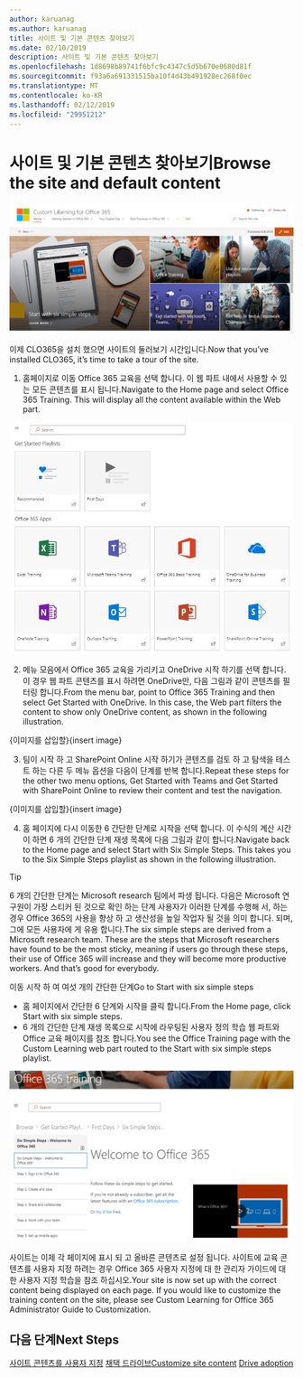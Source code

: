 ```yaml
---
author: karuanag
ms.author: karuanag
title: 사이트 및 기본 콘텐츠 찾아보기
ms.date: 02/10/2019
description: 사이트 및 기본 콘텐츠 찾아보기
ms.openlocfilehash: 1d8698b89741f6bfc9c4347c5d5b670e0680d81f
ms.sourcegitcommit: f93a6a691331515ba10f4d43b491928ec268f0ec
ms.translationtype: MT
ms.contentlocale: ko-KR
ms.lasthandoff: 02/12/2019
ms.locfileid: "29951212"
---
```

# <a name="browse-the-site-and-default-content"></a><span data-ttu-id="0f136-103">사이트 및 기본 콘텐츠 찾아보기</span><span class="sxs-lookup"><span data-stu-id="0f136-103">Browse the site and default content</span></span>

![간단한 6 단계](media/clo365homepage.png)

<span data-ttu-id="0f136-105">이제 CLO365을 설치 했으면 사이트의 둘러보기 시간입니다.</span><span class="sxs-lookup"><span data-stu-id="0f136-105">Now that you’ve installed CLO365, it’s time to take a tour of the site.</span></span> 

1. <span data-ttu-id="0f136-p101">홈페이지로 이동 Office 365 교육을 선택 합니다. 이 웹 파트 내에서 사용할 수 있는 모든 콘텐츠를 표시 됩니다.</span><span class="sxs-lookup"><span data-stu-id="0f136-p101">Navigate to the Home page and select Office 365 Training. This will display all the content available within the Web part.</span></span>

![웹 파트](media/webpart.PNG)

2. <span data-ttu-id="0f136-p102">메뉴 모음에서 Office 365 교육을 가리키고 OneDrive 시작 하기를 선택 합니다. 이 경우 웹 파트 콘텐츠를 표시 하려면 OneDrive만, 다음 그림과 같이 콘텐츠를 필터링 합니다.</span><span class="sxs-lookup"><span data-stu-id="0f136-p102">From the menu bar, point to Office 365 Training and then select Get Started with OneDrive. In this case, the Web part filters the content to show only OneDrive content, as shown in the following illustration.</span></span>

<span data-ttu-id="0f136-111">{이미지를 삽입할}</span><span class="sxs-lookup"><span data-stu-id="0f136-111">{insert image}</span></span>

3. <span data-ttu-id="0f136-112">팀이 시작 하 고 SharePoint Online 시작 하기가 콘텐츠를 검토 하 고 탐색을 테스트 하는 다른 두 메뉴 옵션을 다음이 단계를 반복 합니다.</span><span class="sxs-lookup"><span data-stu-id="0f136-112">Repeat these steps for the other two menu options, Get Started with Teams and Get Started with SharePoint Online to review their content and test the navigation.</span></span>

<span data-ttu-id="0f136-113">{이미지를 삽입할}</span><span class="sxs-lookup"><span data-stu-id="0f136-113">{insert image}</span></span> 

4. <span data-ttu-id="0f136-p103">홈 페이지에 다시 이동한 6 간단한 단계로 시작을 선택 합니다. 이 수식의 계산 시간이 하면 6 개의 간단한 단계 재생 목록에 다음 그림과 같이 합니다.</span><span class="sxs-lookup"><span data-stu-id="0f136-p103">Navigate back to the Home page and select Start with Six Simple Steps. This takes you to the Six Simple Steps playlist as shown in the following illustration.</span></span>  

> [!TIP]
> <span data-ttu-id="0f136-p104">6 개의 간단한 단계는 Microsoft research 팀에서 파생 됩니다. 다음은 Microsoft 연구원이 가장 스티커 된 것으로 확인 하는 단계 사용자가 이러한 단계를 수행해 서, 하는 경우 Office 365의 사용을 향상 하 고 생산성을 높일 작업자 될 것을 의미 합니다. 되며, 그에 모든 사용자에 게 유용 합니다.</span><span class="sxs-lookup"><span data-stu-id="0f136-p104">The six simple steps are derived from a Microsoft research team. These are the steps that Microsoft researchers have found to be the most sticky, meaning if users go through these steps, their use of Office 365 will increase and they will become more productive workers. And that’s good for everybody.</span></span>

<span data-ttu-id="0f136-119">이동 시작 하 여 여섯 개의 간단한 단계</span><span class="sxs-lookup"><span data-stu-id="0f136-119">Go to Start with six simple steps</span></span>
- <span data-ttu-id="0f136-120">홈 페이지에서 간단한 6 단계와 시작을 클릭 합니다.</span><span class="sxs-lookup"><span data-stu-id="0f136-120">From the Home page, click Start with six simple steps.</span></span> 
- <span data-ttu-id="0f136-121">6 개의 간단한 단계 재생 목록으로 시작에 라우팅된 사용자 정의 학습 웹 파트와 Office 교육 페이지를 참조 합니다.</span><span class="sxs-lookup"><span data-stu-id="0f136-121">You see the Office Training page with the Custom Learning web part routed to the Start with six simple steps playlist.</span></span>  

![6 단계 재생 목록](media/clo365sixsteps.png)

<span data-ttu-id="0f136-p105">사이트는 이제 각 페이지에 표시 되 고 올바른 콘텐츠로 설정 됩니다. 사이트에 교육 콘텐츠를 사용자 지정 하려는 경우 Office 365 사용자 지정에 대 한 관리자 가이드에 대 한 사용자 지정 학습을 참조 하십시오.</span><span class="sxs-lookup"><span data-stu-id="0f136-p105">Your site is now set up with the correct content being displayed on each page. If you would like to customize the training content on the site, please see Custom Learning for Office 365 Administrator Guide to Customization.</span></span> 

## <a name="next-steps"></a><span data-ttu-id="0f136-125">다음 단계</span><span class="sxs-lookup"><span data-stu-id="0f136-125">Next Steps</span></span>
<span data-ttu-id="0f136-126">[사이트 콘텐츠를 사용자 지정](customization.md)
[채택 드라이브](driveadoption.md)</span><span class="sxs-lookup"><span data-stu-id="0f136-126">[Customize site content](customization.md)
[Drive adoption](driveadoption.md)</span></span> 
